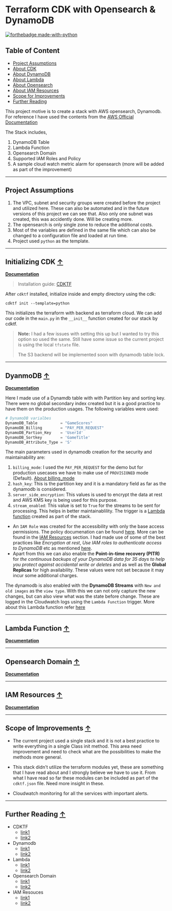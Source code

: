 # Terraform CDK with Opensearch & DynamoDB

[![forthebadge made-with-python](http://ForTheBadge.com/images/badges/made-with-python.svg)](https://www.python.org/)

## Table of Content
* [Project Assumptions](#project-assumptions)
* [About CDK](#initializing-cdk-↑)
* [About DynamoDB](#dyanmodb-↑)
* [About Lambda](#lambda-function-↑)
* [About Opensearch](#opensearch-domain-↑)
* [About IAM Resources](#iam-resources-↑)
* [Scope for Improvements](#scope-of-improvements-↑)
* [Further Reading](#further-reading-↑)

This project motive is to create a stack with AWS opensearch, Dynamodb. For reference I have used the contents from the [AWS Official Documentation](https://docs.aws.amazon.com/opensearch-service/latest/developerguide/integrations.html#integrations-dynamodb)

The Stack includes, 
1. DynamoDB Table
2. Lambda Function
3. Opensearch Domain
4. Supported IAM Roles and Policy
5. A sample cloud watch metric alarm for opensearch (more will be added as part of the improvement)
---
## Project Assumptions
1. The VPC, subnet and security groups were created before the project and utilized here. These can also be automated and in the future versions of this project we can see that. Also only one subnet was created, this was accidently done. Will be creating more.
2. The opensearch is only single zone to reduce the additional costs.
3. Most of the variables are defined in the same file which can also be changed to a configuration file and loaded at run time.
4. Project used `python` as the template.

---
## Initializing CDK [↑](#table-of-content)
**[Documentation](https://developer.hashicorp.com/terraform/cdktf)**
> Installation guide: [CDKTF](https://developer.hashicorp.com/terraform/tutorials/cdktf/cdktf-install)

After `cdktf` installed, initialize inside and empty directory using the cdk:
```shell
cdktf init --template=python
```
This initializes the terraform with backend as terraform cloud. 
We can add our code in the `main.py` in the `__init__` function created for our stack by cdktf.
> **Note:** I had a few issues with setting this up but I wanted to try this option so used the same. Still have some issue so the current project is using the local `tfstate` file. 
> 
> The S3 backend will be implemented soon with dynamodb table lock.
---
## DyanmoDB [↑](#table-of-content)
**[Documentation](https://docs.aws.amazon.com/amazondynamodb/latest/developerguide/Introduction.html)**

Here I made use of a Dynamdb table with with Partition key and sorting key. There were no global secondary index created but it is a good practice to have them on the production usages.
The following variables were used:
```python
# DynamoDB varialbes
DynamoDB_Table          = "GameScores"
DynamoDB_Billing        = "PAY_PER_REQUEST"
DynamoDB_Partion_Key    = 'UserId'
DynamoDB_Sortkey        = 'GameTitle'
DynamoDB_Attribute_Type = 'S'
```
The main parameters used in dynamodb creation for the security and maintainability are:
1. `billing_mode`: I used the `PAY_PER_REQUEST` for the demo but for production usecases we have to make use of `PROVISIONED` mode (Default). [About billing_mode](https://registry.terraform.io/providers/hashicorp/aws/latest/docs/resources/dynamodb_table#billing_mode)
2. `hash_key`: This is the partition key and it is a mandatory field as far as the dynamodb is considered. 
3. `server_side_encryption`: This values is used to encrypt the data at rest and AWS KMS key is being used for this purpose.
4. `stream_enabled`: This value is set to `True` for the streams to be sent for processing. This helps in better maintainablility. The trigger is a [Lambda function](#lambda-function) created as part of the stack.

* An `IAM Role` was created for the accessibility with only the base access permissions. The policy documenation can be found [here](policy.json). More can be found in the [IAM Resources](#iam-resources-↑) section. I had made use of some of the best practices like *Encryption at rest*, *Use IAM roles to authenticate access to DynamoDB* etc as mentioned [here](https://docs.aws.amazon.com/amazondynamodb/latest/developerguide/best-practices-security-preventative.html). 
* Apart from this we can also enable the **Point-in-time recovery (PITR)** for *the continuous backups of your DynamoDB data for 35 days to help you protect against accidental write or deletes* and as well as the **Global Replicas** for high availability. These values were not set because it may incur some additional charges.

The dynamodb is also enabled with the **DynamoDB Streams** with `New and old images` as the `view type`. With this we can not only capture the new changes, but can also view what was the state before change. These are logged in the Cloudwatch logs using the `Lambda Function` trigger. More about this Lambda function refer [here](#lambda-function-↑)


---
## Lambda Function [↑](#table-of-content)
**[Documentation]()**

---
## Opensearch Domain [↑](#table-of-content)
**[Documentation]()**

---
## IAM Resources [↑](#table-of-content)
**[Documentation]()**

---
## Scope of Improvements [↑](#table-of-content)
* The current project used a single stack and it is not a best practice to write everything in a single Class init method. This area need improvement and need to check what are the possibilities to make the methods more general.

* This stack didn't utilize the terraform modules yet, these are something that I have read about and I strongly believe we have to use it. From what I have read so far these modules can be included as part of the `cdktf.json` file. Need more insight in these.

* Cloudwatch monitoring for all the services with important alerts.

---
## Further Reading [↑](#table-of-content)
* CDKTF
    - [link1]()
    - [link2]()
* Dynamodb
    - [link1]()
    - [link2]()
* Lambda
    - [link1]()
    - [link2]()
* Opensearch Domain
    - [link1]()
    - [link2]()
* IAM Resouces
    - [link1]()
    - [link2]()
